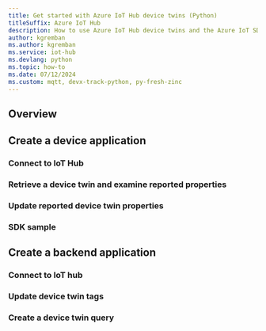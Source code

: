 ```yaml
---
title: Get started with Azure IoT Hub device twins (Python)
titleSuffix: Azure IoT Hub
description: How to use Azure IoT Hub device twins and the Azure IoT SDKs for Python to create and simulate devices, add tags to device twins, and execute IoT Hub queries. 
author: kgremban
ms.author: kgremban
ms.service: iot-hub
ms.devlang: python
ms.topic: how-to
ms.date: 07/12/2024
ms.custom: mqtt, devx-track-python, py-fresh-zinc
---
```


## Overview

## Create a device application

### Connect to IoT Hub

### Retrieve a device twin and examine reported properties

### Update reported device twin properties

### SDK sample

## Create a backend application

### Connect to IoT hub

### Update device twin tags

### Create a device twin query
